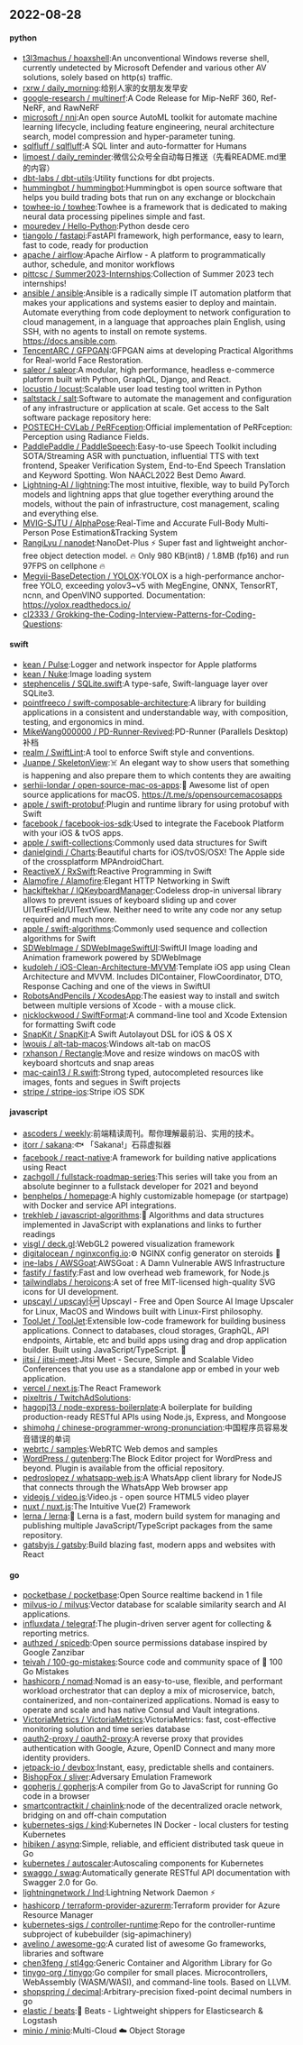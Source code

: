 ## 2022-08-28

#### python
* [t3l3machus / hoaxshell](https://github.com/t3l3machus/hoaxshell):An unconventional Windows reverse shell, currently undetected by Microsoft Defender and various other AV solutions, solely based on http(s) traffic.
* [rxrw / daily_morning](https://github.com/rxrw/daily_morning):给别人家的女朋友发早安
* [google-research / multinerf](https://github.com/google-research/multinerf):A Code Release for Mip-NeRF 360, Ref-NeRF, and RawNeRF
* [microsoft / nni](https://github.com/microsoft/nni):An open source AutoML toolkit for automate machine learning lifecycle, including feature engineering, neural architecture search, model compression and hyper-parameter tuning.
* [sqlfluff / sqlfluff](https://github.com/sqlfluff/sqlfluff):A SQL linter and auto-formatter for Humans
* [limoest / daily_reminder](https://github.com/limoest/daily_reminder):微信公众号全自动每日推送（先看README.md里的内容）
* [dbt-labs / dbt-utils](https://github.com/dbt-labs/dbt-utils):Utility functions for dbt projects.
* [hummingbot / hummingbot](https://github.com/hummingbot/hummingbot):Hummingbot is open source software that helps you build trading bots that run on any exchange or blockchain
* [towhee-io / towhee](https://github.com/towhee-io/towhee):Towhee is a framework that is dedicated to making neural data processing pipelines simple and fast.
* [mouredev / Hello-Python](https://github.com/mouredev/Hello-Python):Python desde cero
* [tiangolo / fastapi](https://github.com/tiangolo/fastapi):FastAPI framework, high performance, easy to learn, fast to code, ready for production
* [apache / airflow](https://github.com/apache/airflow):Apache Airflow - A platform to programmatically author, schedule, and monitor workflows
* [pittcsc / Summer2023-Internships](https://github.com/pittcsc/Summer2023-Internships):Collection of Summer 2023 tech internships!
* [ansible / ansible](https://github.com/ansible/ansible):Ansible is a radically simple IT automation platform that makes your applications and systems easier to deploy and maintain. Automate everything from code deployment to network configuration to cloud management, in a language that approaches plain English, using SSH, with no agents to install on remote systems. https://docs.ansible.com.
* [TencentARC / GFPGAN](https://github.com/TencentARC/GFPGAN):GFPGAN aims at developing Practical Algorithms for Real-world Face Restoration.
* [saleor / saleor](https://github.com/saleor/saleor):A modular, high performance, headless e-commerce platform built with Python, GraphQL, Django, and React.
* [locustio / locust](https://github.com/locustio/locust):Scalable user load testing tool written in Python
* [saltstack / salt](https://github.com/saltstack/salt):Software to automate the management and configuration of any infrastructure or application at scale. Get access to the Salt software package repository here:
* [POSTECH-CVLab / PeRFception](https://github.com/POSTECH-CVLab/PeRFception):Official implementation of PeRFception: Perception using Radiance Fields.
* [PaddlePaddle / PaddleSpeech](https://github.com/PaddlePaddle/PaddleSpeech):Easy-to-use Speech Toolkit including SOTA/Streaming ASR with punctuation, influential TTS with text frontend, Speaker Verification System, End-to-End Speech Translation and Keyword Spotting. Won NAACL2022 Best Demo Award.
* [Lightning-AI / lightning](https://github.com/Lightning-AI/lightning):The most intuitive, flexible, way to build PyTorch models and lightning apps that glue together everything around the models, without the pain of infrastructure, cost management, scaling and everything else.
* [MVIG-SJTU / AlphaPose](https://github.com/MVIG-SJTU/AlphaPose):Real-Time and Accurate Full-Body Multi-Person Pose Estimation&Tracking System
* [RangiLyu / nanodet](https://github.com/RangiLyu/nanodet):NanoDet-Plus
⚡
Super fast and lightweight anchor-free object detection model.
🔥
Only 980 KB(int8) / 1.8MB (fp16) and run 97FPS on cellphone
🔥
* [Megvii-BaseDetection / YOLOX](https://github.com/Megvii-BaseDetection/YOLOX):YOLOX is a high-performance anchor-free YOLO, exceeding yolov3~v5 with MegEngine, ONNX, TensorRT, ncnn, and OpenVINO supported. Documentation: https://yolox.readthedocs.io/
* [cl2333 / Grokking-the-Coding-Interview-Patterns-for-Coding-Questions](https://github.com/cl2333/Grokking-the-Coding-Interview-Patterns-for-Coding-Questions):

#### swift
* [kean / Pulse](https://github.com/kean/Pulse):Logger and network inspector for Apple platforms
* [kean / Nuke](https://github.com/kean/Nuke):Image loading system
* [stephencelis / SQLite.swift](https://github.com/stephencelis/SQLite.swift):A type-safe, Swift-language layer over SQLite3.
* [pointfreeco / swift-composable-architecture](https://github.com/pointfreeco/swift-composable-architecture):A library for building applications in a consistent and understandable way, with composition, testing, and ergonomics in mind.
* [MikeWang000000 / PD-Runner-Revived](https://github.com/MikeWang000000/PD-Runner-Revived):PD-Runner (Parallels Desktop) 补档
* [realm / SwiftLint](https://github.com/realm/SwiftLint):A tool to enforce Swift style and conventions.
* [Juanpe / SkeletonView](https://github.com/Juanpe/SkeletonView):☠️
An elegant way to show users that something is happening and also prepare them to which contents they are awaiting
* [serhii-londar / open-source-mac-os-apps](https://github.com/serhii-londar/open-source-mac-os-apps):🚀
Awesome list of open source applications for macOS. https://t.me/s/opensourcemacosapps
* [apple / swift-protobuf](https://github.com/apple/swift-protobuf):Plugin and runtime library for using protobuf with Swift
* [facebook / facebook-ios-sdk](https://github.com/facebook/facebook-ios-sdk):Used to integrate the Facebook Platform with your iOS & tvOS apps.
* [apple / swift-collections](https://github.com/apple/swift-collections):Commonly used data structures for Swift
* [danielgindi / Charts](https://github.com/danielgindi/Charts):Beautiful charts for iOS/tvOS/OSX! The Apple side of the crossplatform MPAndroidChart.
* [ReactiveX / RxSwift](https://github.com/ReactiveX/RxSwift):Reactive Programming in Swift
* [Alamofire / Alamofire](https://github.com/Alamofire/Alamofire):Elegant HTTP Networking in Swift
* [hackiftekhar / IQKeyboardManager](https://github.com/hackiftekhar/IQKeyboardManager):Codeless drop-in universal library allows to prevent issues of keyboard sliding up and cover UITextField/UITextView. Neither need to write any code nor any setup required and much more.
* [apple / swift-algorithms](https://github.com/apple/swift-algorithms):Commonly used sequence and collection algorithms for Swift
* [SDWebImage / SDWebImageSwiftUI](https://github.com/SDWebImage/SDWebImageSwiftUI):SwiftUI Image loading and Animation framework powered by SDWebImage
* [kudoleh / iOS-Clean-Architecture-MVVM](https://github.com/kudoleh/iOS-Clean-Architecture-MVVM):Template iOS app using Clean Architecture and MVVM. Includes DIContainer, FlowCoordinator, DTO, Response Caching and one of the views in SwiftUI
* [RobotsAndPencils / XcodesApp](https://github.com/RobotsAndPencils/XcodesApp):The easiest way to install and switch between multiple versions of Xcode - with a mouse click.
* [nicklockwood / SwiftFormat](https://github.com/nicklockwood/SwiftFormat):A command-line tool and Xcode Extension for formatting Swift code
* [SnapKit / SnapKit](https://github.com/SnapKit/SnapKit):A Swift Autolayout DSL for iOS & OS X
* [lwouis / alt-tab-macos](https://github.com/lwouis/alt-tab-macos):Windows alt-tab on macOS
* [rxhanson / Rectangle](https://github.com/rxhanson/Rectangle):Move and resize windows on macOS with keyboard shortcuts and snap areas
* [mac-cain13 / R.swift](https://github.com/mac-cain13/R.swift):Strong typed, autocompleted resources like images, fonts and segues in Swift projects
* [stripe / stripe-ios](https://github.com/stripe/stripe-ios):Stripe iOS SDK

#### javascript
* [ascoders / weekly](https://github.com/ascoders/weekly):前端精读周刊。帮你理解最前沿、实用的技术。
* [itorr / sakana](https://github.com/itorr/sakana):🐟
「Sakana!」石蒜虚拟器
* [facebook / react-native](https://github.com/facebook/react-native):A framework for building native applications using React
* [zachgoll / fullstack-roadmap-series](https://github.com/zachgoll/fullstack-roadmap-series):This series will take you from an absolute beginner to a fullstack developer for 2021 and beyond
* [benphelps / homepage](https://github.com/benphelps/homepage):A highly customizable homepage (or startpage) with Docker and service API integrations.
* [trekhleb / javascript-algorithms](https://github.com/trekhleb/javascript-algorithms):📝
Algorithms and data structures implemented in JavaScript with explanations and links to further readings
* [visgl / deck.gl](https://github.com/visgl/deck.gl):WebGL2 powered visualization framework
* [digitalocean / nginxconfig.io](https://github.com/digitalocean/nginxconfig.io):⚙️
NGINX config generator on steroids
💉
* [ine-labs / AWSGoat](https://github.com/ine-labs/AWSGoat):AWSGoat : A Damn Vulnerable AWS Infrastructure
* [fastify / fastify](https://github.com/fastify/fastify):Fast and low overhead web framework, for Node.js
* [tailwindlabs / heroicons](https://github.com/tailwindlabs/heroicons):A set of free MIT-licensed high-quality SVG icons for UI development.
* [upscayl / upscayl](https://github.com/upscayl/upscayl):🆙
Upscayl - Free and Open Source AI Image Upscaler for Linux, MacOS and Windows built with Linux-First philosophy.
* [ToolJet / ToolJet](https://github.com/ToolJet/ToolJet):Extensible low-code framework for building business applications. Connect to databases, cloud storages, GraphQL, API endpoints, Airtable, etc and build apps using drag and drop application builder. Built using JavaScript/TypeScript.
🚀
* [jitsi / jitsi-meet](https://github.com/jitsi/jitsi-meet):Jitsi Meet - Secure, Simple and Scalable Video Conferences that you use as a standalone app or embed in your web application.
* [vercel / next.js](https://github.com/vercel/next.js):The React Framework
* [pixeltris / TwitchAdSolutions](https://github.com/pixeltris/TwitchAdSolutions):
* [hagopj13 / node-express-boilerplate](https://github.com/hagopj13/node-express-boilerplate):A boilerplate for building production-ready RESTful APIs using Node.js, Express, and Mongoose
* [shimohq / chinese-programmer-wrong-pronunciation](https://github.com/shimohq/chinese-programmer-wrong-pronunciation):中国程序员容易发音错误的单词
* [webrtc / samples](https://github.com/webrtc/samples):WebRTC Web demos and samples
* [WordPress / gutenberg](https://github.com/WordPress/gutenberg):The Block Editor project for WordPress and beyond. Plugin is available from the official repository.
* [pedroslopez / whatsapp-web.js](https://github.com/pedroslopez/whatsapp-web.js):A WhatsApp client library for NodeJS that connects through the WhatsApp Web browser app
* [videojs / video.js](https://github.com/videojs/video.js):Video.js - open source HTML5 video player
* [nuxt / nuxt.js](https://github.com/nuxt/nuxt.js):The Intuitive Vue(2) Framework
* [lerna / lerna](https://github.com/lerna/lerna):🐉
Lerna is a fast, modern build system for managing and publishing multiple JavaScript/TypeScript packages from the same repository.
* [gatsbyjs / gatsby](https://github.com/gatsbyjs/gatsby):Build blazing fast, modern apps and websites with React

#### go
* [pocketbase / pocketbase](https://github.com/pocketbase/pocketbase):Open Source realtime backend in 1 file
* [milvus-io / milvus](https://github.com/milvus-io/milvus):Vector database for scalable similarity search and AI applications.
* [influxdata / telegraf](https://github.com/influxdata/telegraf):The plugin-driven server agent for collecting & reporting metrics.
* [authzed / spicedb](https://github.com/authzed/spicedb):Open source permissions database inspired by Google Zanzibar
* [teivah / 100-go-mistakes](https://github.com/teivah/100-go-mistakes):Source code and community space of
📖
100 Go Mistakes
* [hashicorp / nomad](https://github.com/hashicorp/nomad):Nomad is an easy-to-use, flexible, and performant workload orchestrator that can deploy a mix of microservice, batch, containerized, and non-containerized applications. Nomad is easy to operate and scale and has native Consul and Vault integrations.
* [VictoriaMetrics / VictoriaMetrics](https://github.com/VictoriaMetrics/VictoriaMetrics):VictoriaMetrics: fast, cost-effective monitoring solution and time series database
* [oauth2-proxy / oauth2-proxy](https://github.com/oauth2-proxy/oauth2-proxy):A reverse proxy that provides authentication with Google, Azure, OpenID Connect and many more identity providers.
* [jetpack-io / devbox](https://github.com/jetpack-io/devbox):Instant, easy, predictable shells and containers.
* [BishopFox / sliver](https://github.com/BishopFox/sliver):Adversary Emulation Framework
* [gopherjs / gopherjs](https://github.com/gopherjs/gopherjs):A compiler from Go to JavaScript for running Go code in a browser
* [smartcontractkit / chainlink](https://github.com/smartcontractkit/chainlink):node of the decentralized oracle network, bridging on and off-chain computation
* [kubernetes-sigs / kind](https://github.com/kubernetes-sigs/kind):Kubernetes IN Docker - local clusters for testing Kubernetes
* [hibiken / asynq](https://github.com/hibiken/asynq):Simple, reliable, and efficient distributed task queue in Go
* [kubernetes / autoscaler](https://github.com/kubernetes/autoscaler):Autoscaling components for Kubernetes
* [swaggo / swag](https://github.com/swaggo/swag):Automatically generate RESTful API documentation with Swagger 2.0 for Go.
* [lightningnetwork / lnd](https://github.com/lightningnetwork/lnd):Lightning Network Daemon
⚡️
* [hashicorp / terraform-provider-azurerm](https://github.com/hashicorp/terraform-provider-azurerm):Terraform provider for Azure Resource Manager
* [kubernetes-sigs / controller-runtime](https://github.com/kubernetes-sigs/controller-runtime):Repo for the controller-runtime subproject of kubebuilder (sig-apimachinery)
* [avelino / awesome-go](https://github.com/avelino/awesome-go):A curated list of awesome Go frameworks, libraries and software
* [chen3feng / stl4go](https://github.com/chen3feng/stl4go):Generic Container and Algorithm Library for Go
* [tinygo-org / tinygo](https://github.com/tinygo-org/tinygo):Go compiler for small places. Microcontrollers, WebAssembly (WASM/WASI), and command-line tools. Based on LLVM.
* [shopspring / decimal](https://github.com/shopspring/decimal):Arbitrary-precision fixed-point decimal numbers in go
* [elastic / beats](https://github.com/elastic/beats):🐠
Beats - Lightweight shippers for Elasticsearch & Logstash
* [minio / minio](https://github.com/minio/minio):Multi-Cloud
☁️
Object Storage
